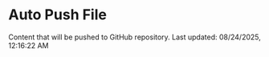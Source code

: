 # Auto Push File

Content that will be pushed to GitHub repository.
Last updated: 08/24/2025, 12:16:22 AM